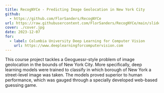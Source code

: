 ```yaml
---
title: RecogNYCe - Predicting Image Geolocation in New York City
github:
  - https://github.com/FlorSanders/RecogNYCe
url: https://raw.githubusercontent.com/FlorSanders/RecogNYCe/main/slides.pdf
cover: ./cover.jpg
date: 2023-12-07
for:
  - label: Columbia University Deep Learning for Computer Vision
    url: https://www.deeplearningforcomputervision.com
---
```


This course project tackles a Geoguessr-style problem of image geolocation in the bounds of New York City. More specifically, deep learning models were trained to classify in which borough of New York a street-level image was taken. The models proved superior to human performance, which was gauged through a specially developed web-based guessing game.

